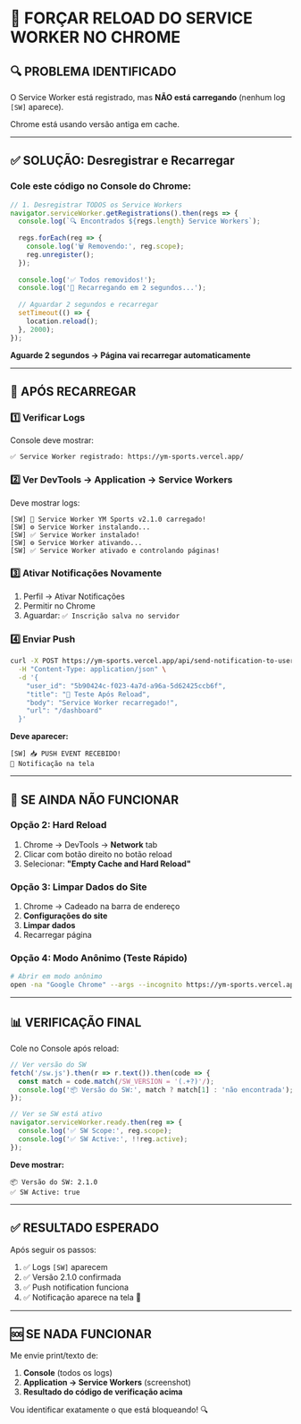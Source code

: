 # 🔄 FORÇAR RELOAD DO SERVICE WORKER NO CHROME

## 🔍 PROBLEMA IDENTIFICADO

O Service Worker está registrado, mas **NÃO está carregando** (nenhum log `[SW]` aparece).

Chrome está usando versão antiga em cache.

---

## ✅ SOLUÇÃO: Desregistrar e Recarregar

### **Cole este código no Console do Chrome:**

```javascript
// 1. Desregistrar TODOS os Service Workers
navigator.serviceWorker.getRegistrations().then(regs => {
  console.log(`🔍 Encontrados ${regs.length} Service Workers`);
  
  regs.forEach(reg => {
    console.log('🗑️ Removendo:', reg.scope);
    reg.unregister();
  });
  
  console.log('✅ Todos removidos!');
  console.log('🔄 Recarregando em 2 segundos...');
  
  // Aguardar 2 segundos e recarregar
  setTimeout(() => {
    location.reload();
  }, 2000);
});
```

**Aguarde 2 segundos → Página vai recarregar automaticamente**

---

## 🧪 APÓS RECARREGAR

### 1️⃣ Verificar Logs

Console deve mostrar:
```
✅ Service Worker registrado: https://ym-sports.vercel.app/
```

### 2️⃣ Ver DevTools → Application → Service Workers

Deve mostrar logs:
```
[SW] 🚀 Service Worker YM Sports v2.1.0 carregado!
[SW] ⚙️ Service Worker instalando...
[SW] ✅ Service Worker instalado!
[SW] ⚙️ Service Worker ativando...
[SW] ✅ Service Worker ativado e controlando páginas!
```

### 3️⃣ Ativar Notificações Novamente

1. Perfil → Ativar Notificações
2. Permitir no Chrome
3. Aguardar: `✅ Inscrição salva no servidor`

### 4️⃣ Enviar Push

```bash
curl -X POST https://ym-sports.vercel.app/api/send-notification-to-user \
  -H "Content-Type: application/json" \
  -d '{
    "user_id": "5b90424c-f023-4a7d-a96a-5d62425ccb6f",
    "title": "🎯 Teste Após Reload",
    "body": "Service Worker recarregado!",
    "url": "/dashboard"
  }'
```

**Deve aparecer:**
```
[SW] 📥 PUSH EVENT RECEBIDO!
🔔 Notificação na tela
```

---

## 🐛 SE AINDA NÃO FUNCIONAR

### Opção 2: Hard Reload

1. Chrome → DevTools → **Network** tab
2. Clicar com botão direito no botão reload
3. Selecionar: **"Empty Cache and Hard Reload"**

### Opção 3: Limpar Dados do Site

1. Chrome → Cadeado na barra de endereço
2. **Configurações do site**
3. **Limpar dados**
4. Recarregar página

### Opção 4: Modo Anônimo (Teste Rápido)

```bash
# Abrir em modo anônimo
open -na "Google Chrome" --args --incognito https://ym-sports.vercel.app
```

---

## 📊 VERIFICAÇÃO FINAL

Cole no Console após reload:

```javascript
// Ver versão do SW
fetch('/sw.js').then(r => r.text()).then(code => {
  const match = code.match(/SW_VERSION = '(.+?)'/);
  console.log('📦 Versão do SW:', match ? match[1] : 'não encontrada');
});

// Ver se SW está ativo
navigator.serviceWorker.ready.then(reg => {
  console.log('✅ SW Scope:', reg.scope);
  console.log('✅ SW Active:', !!reg.active);
});
```

**Deve mostrar:**
```
📦 Versão do SW: 2.1.0
✅ SW Active: true
```

---

## ✅ RESULTADO ESPERADO

Após seguir os passos:

1. ✅ Logs `[SW]` aparecem
2. ✅ Versão 2.1.0 confirmada
3. ✅ Push notification funciona
4. ✅ Notificação aparece na tela 🔔

---

## 🆘 SE NADA FUNCIONAR

Me envie print/texto de:

1. **Console** (todos os logs)
2. **Application → Service Workers** (screenshot)
3. **Resultado do código de verificação acima**

Vou identificar exatamente o que está bloqueando! 🔍

